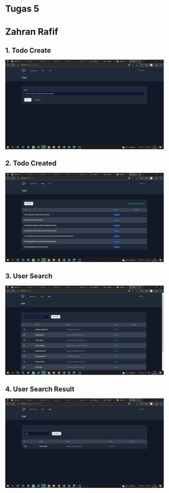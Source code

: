 # Tugas 5
# Zahran Rafif

## 1. Todo Create
![Alt text](screenshot/tugas5/todo%20create.png)

## 2. Todo Created
![Alt text](screenshot/tugas5/todo%20created.png)

## 3. User Search
![Alt text](screenshot/tugas5/User%20search.png)

## 4. User Search Result
![Alt text](screenshot/tugas5/User%20search%20result.png)